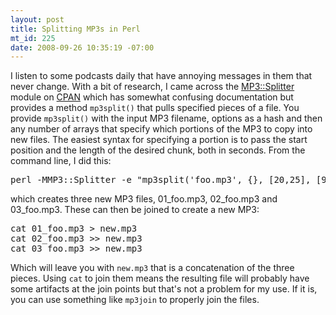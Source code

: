 ```yaml
--- 
layout: post
title: Splitting MP3s in Perl
mt_id: 225
date: 2008-09-26 10:35:19 -07:00
---
```

I listen to some podcasts daily that have annoying messages in them that never change.  With a bit of research, I came across the [MP3::Splitter](http://search.cpan.org/~ilyaz/MP3-Splitter-0.04/Splitter.pm) module on [CPAN](http://search.cpan.org/) which has somewhat confusing documentation but provides a method `mp3split()` that pulls specified pieces of a file.  You provide `mp3split()` with the input MP3 filename, options as a hash and then any number of arrays that specify which portions of the MP3 to copy into new files.  The easiest syntax for specifying a portion is to pass the start position and the length of the desired chunk, both in seconds.  From the command line, I did this:

<pre class="brush: bash;">
perl -MMP3::Splitter -e "mp3split('foo.mp3', {}, [20,25], [95,600], [950,INF])"
</pre>

which creates three new MP3 files, 01_foo.mp3, 02_foo.mp3 and 03_foo.mp3.  These can then be joined to create a new MP3:

<pre class="brush: bash;">
cat 01_foo.mp3 > new.mp3
cat 02_foo.mp3 >> new.mp3
cat 03_foo.mp3 >> new.mp3
</pre>

Which will leave you with `new.mp3` that is a concatenation of the three pieces.  Using `cat` to join them means the resulting file will probably have some artifacts at the join points but that's not a problem for my use.  If it is, you can use something like `mp3join` to properly join the files.
